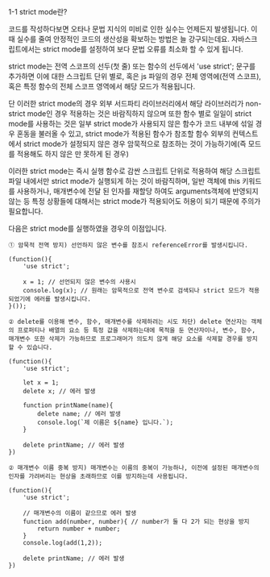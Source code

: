 1-1 strict mode란?

코드를 작성하다보면 오타나 문법 지식의 미비로 인한 실수는 언제든지 발생됩니다. 이때 실수를 줄여 안정적인 코드의 생산성을 확보하는 방법은 늘 강구되는데요. 자바스크립트에서는 strict mode를 설정하여 보다 문법 오류를 최소화 할 수 있게 됩니다. 

strict mode는 전역 스코프의 선두(첫 줄) 또는 함수의 선두에서 'use strict'; 문구를 추가하면 이에 대한 스크립트 단위 별로, 혹은 js 파일의 경우 전체 영역에(전역 스코프), 혹은 특정 함수의 전체 스코프 영역에서 해당 모드가 적용됩니다. 

단 이러한 strict mode의 경우 외부 서드파티 라이브러리에서 해당 라이브러리가 non-strict mode인 경우 적용하는 것은 바람직하지 않으며 또한 함수 별로 일일이 strict mode를 사용하는 것은 일부 strict mode가 사용되지 않은 함수가 코드 내부에 섞일 경우 혼동을 불러올 수 있고, strict mode가 적용된 함수가 참조할 함수 외부의 컨텍스트에서 strict mode가 설정되지 않은 경우 암묵적으로 참조하는 것이 가능하기에(즉 모드를 적용해도 하지 않은 만 못하게 된 경우) 

이러한 strict mode는 즉시 실행 함수로 감싼 스크립트 단위로 적용하여 해당 스크립트 파일 내에서만 strict mode가 실행되게 하는 것이 바람직하며, 일반 객체에 this 키워드를 사용하거나, 매개변수에 전달 된 인자를 재할당 하여도 arguments객체에 반영되지 않는 등 특정 상황들에 대해서는 strict mode가 적용되어도 허용이 되기 때문에 주의가 필요합니다.

 다음은 strict mode를 실행하였을 경우의 이점입니다. 

```
① 암묵적 전역 방지) 선언하지 않은 변수를 참조시 referenceError를 발생시킵니다.

(function(){
    'use strict';

    x = 1; // 선언되지 않은 변수의 사용시
    console.log(x); // 원래는 암묵적으로 전역 변수로 검색되나 strict 모드가 적용 되었기에 에러를 발생시킵니다.
}());

② delete를 이용해 변수, 함수, 매개변수를 삭제하려는 시도 차단) delete 연산자는 객체의 프로퍼티나 배열의 요소 등 특정 값을 삭제하는대에 목적을 둔 연산자이나, 변수, 함수, 매개변수 또한 삭제가 가능하므로 프로그래머가 의도치 않게 해당 요소를 삭제할 경우를 방지할 수 있습니다.

(function(){
    'use strict';

    let x = 1;
    delete x; // 에러 발생

    function printName(name){
        delete name; // 에러 발생
        console.log(`제 이름은 ${name} 입니다.`);
    }

    delete printName; // 에러 발생
})

② 매개변수 이름 중복 방지) 매개변수는 이름의 중복이 가능하나, 이전에 설정된 매개변수의 인자를 가려버리는 현상을 초래하므로 이를 방지하는데 사용됩니다.

(function(){
    'use strict';

    // 매개변수의 이름이 같으므로 에러 발생
    function add(number, number){ // number가 둘 다 2가 되는 현상을 방지
        return number + number;
    }
    console.log(add(1,2));

    delete printName; // 에러 발생
})

```